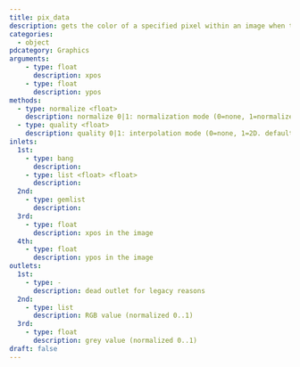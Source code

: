 ```yaml
---
title: pix_data
description: gets the color of a specified pixel within an image when triggered
categories:
  - object
pdcategory: Graphics
arguments:
    - type: float
      description: xpos
    - type: float
      description: ypos
methods:
  - type: normalize <float>
    description: normalize 0|1: normalization mode (0=none, 1=normalized. default=1)
  - type: quality <float>
    description: quality 0|1: interpolation mode (0=none, 1=2D. default=0)
inlets:
  1st:
    - type: bang
      description:
    - type: list <float> <float>
      description:
  2nd:
    - type: gemlist
      description:
  3rd:
    - type: float
      description: xpos in the image
  4th:
    - type: float
      description: ypos in the image
outlets:
  1st:
    - type: -
      description: dead outlet for legacy reasons
  2nd:
    - type: list
      description: RGB value (normalized 0..1)
  3rd:
    - type: float
      description: grey value (normalized 0..1)
draft: false
---
```

